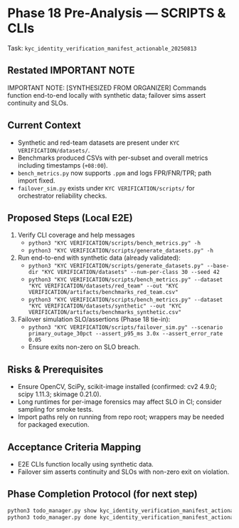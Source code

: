 # Phase 18 Pre-Analysis — SCRIPTS & CLIs

Task: `kyc_identity_verification_manifest_actionable_20250813`

## Restated IMPORTANT NOTE
IMPORTANT NOTE: [SYNTHESIZED FROM ORGANIZER] Commands function end-to-end locally with synthetic data; failover sims assert continuity and SLOs.

## Current Context
- Synthetic and red-team datasets are present under `KYC VERIFICATION/datasets/`.
- Benchmarks produced CSVs with per-subset and overall metrics including timestamps (`+08:00`).
- `bench_metrics.py` now supports `.ppm` and logs FPR/FNR/TPR; path import fixed.
- `failover_sim.py` exists under `KYC VERIFICATION/scripts/` for orchestrator reliability checks.

## Proposed Steps (Local E2E)
1. Verify CLI coverage and help messages
   - `python3 "KYC VERIFICATION/scripts/bench_metrics.py" -h`
   - `python3 "KYC VERIFICATION/scripts/generate_datasets.py" -h`
2. Run end-to-end with synthetic data (already validated):
   - `python3 "KYC VERIFICATION/scripts/generate_datasets.py" --base-dir "KYC VERIFICATION/datasets" --num-per-class 30 --seed 42`
   - `python3 "KYC VERIFICATION/scripts/bench_metrics.py" --dataset "KYC VERIFICATION/datasets/red_team" --out "KYC VERIFICATION/artifacts/benchmarks_red_team.csv"`
   - `python3 "KYC VERIFICATION/scripts/bench_metrics.py" --dataset "KYC VERIFICATION/datasets/synthetic" --out "KYC VERIFICATION/artifacts/benchmarks_synthetic.csv"`
3. Failover simulation SLO/assertions (Phase 18 tie-in):
   - `python3 "KYC VERIFICATION/scripts/failover_sim.py" --scenario primary_outage_30pct --assert_p95_ms 3.0x --assert_error_rate 0.05`
   - Ensure exits non-zero on SLO breach.

## Risks & Prerequisites
- Ensure OpenCV, SciPy, scikit-image installed (confirmed: cv2 4.9.0; scipy 1.11.3; skimage 0.21.0).
- Long runtimes for per-image forensics may affect SLO in CI; consider sampling for smoke tests.
- Import paths rely on running from repo root; wrappers may be needed for packaged execution.

## Acceptance Criteria Mapping
- E2E CLIs function locally using synthetic data.
- Failover sim asserts continuity and SLOs with non-zero exit on violation.

## Phase Completion Protocol (for next step)
```bash
python3 todo_manager.py show kyc_identity_verification_manifest_actionable_20250813
python3 todo_manager.py done kyc_identity_verification_manifest_actionable_20250813 18
```
